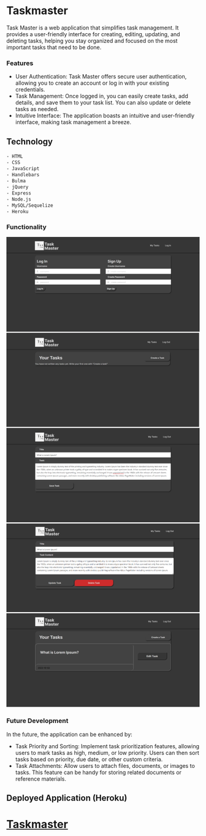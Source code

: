 # Taskmaster
Task Master is a web application that simplifies task management. It provides a user-friendly interface for creating, editing, updating, and deleting tasks, helping you stay organized and focused on the most important tasks that need to be done.

### Features
<ul>
<li>User Authentication: Task Master offers secure user authentication, allowing you to create an account or log in with your existing credentials.</li>

<li>Task Management: Once logged in, you can easily create tasks, add details, and save them to your task list. You can also update or delete tasks as needed.</li>

<li>Intuitive Interface: The application boasts an intuitive and user-friendly interface, making task management a breeze.</li>
</ul>

## Technology
    - HTML
    - CSS
    - JavaScript
    - Handlebars
    - Bulma
    - jQuery
    - Express
    - Node.js
    - MySQL/Sequelize
    - Heroku


### Functionality
 ![Screenshot of project](./public/assets/images/Screenshot%202023-10-02%20013249.png)
 ![Screenshot of project](./public/assets/images/Screenshot%202023-10-02%20013241.png)
 ![Screenshot of project](./public/assets/images/Screenshot%202023-10-02%20013326.png)
 ![Screenshot of project](./public/assets/images/Screenshot%202023-09-30%20164031.png)
 ![Screenshot of project](./public/assets/images/Screenshot%202023-10-02%20013343.png)
 

### Future Development

In the future, the application can be enhanced by:

<ul>
<li>Task Priority and Sorting: Implement task prioritization features, allowing users to mark tasks as high, medium, or low priority. Users can then sort tasks based on priority, due date, or other custom criteria.</li>
<li>Task Attachments: Allow users to attach files, documents, or images to tasks. This feature can be handy for storing related documents or reference materials.</li>
</ul>

## Deployed Application (Heroku)
# <a href="https://taskmaster-grp3-ef54a6c054dc.herokuapp.com/login">Taskmaster</a>




